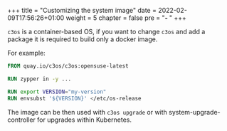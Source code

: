 +++
title = "Customizing the system image"
date = 2022-02-09T17:56:26+01:00
weight = 5
chapter = false
pre = "<b>- </b>"
+++

`c3os` is a container-based OS, if you want to change `c3os` and add a package it is required to build only a docker image.

For example:

```Dockerfile
FROM quay.io/c3os/c3os:opensuse-latest

RUN zypper in -y ...

RUN export VERSION="my-version"
RUN envsubst '${VERSION}' </etc/os-release
```

The image can be then used with `c3os upgrade` or with system-upgrade-controller for upgrades within Kubernetes.